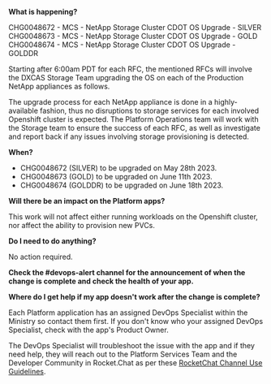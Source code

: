 **What is happening?**

CHG0048672 - MCS - NetApp Storage Cluster CDOT OS Upgrade - SILVER
CHG0048673 - MCS - NetApp Storage Cluster CDOT OS Upgrade - GOLD
CHG0048674 - MCS - NetApp Storage Cluster CDOT OS Upgrade - GOLDDR

Starting after 6:00am PDT for each RFC, the mentioned RFCs will involve the DXCAS Storage Team upgrading the OS on each of the Production NetApp appliances as follows.

The upgrade process for each NetApp appliance is done in a highly-available fashion, thus no disruptions to storage services for each involved Openshift cluster is expected. The Platform Operations team will work with the Storage team to ensure the success of each RFC, as well as investigate and report back if any issues involving storage provisioning is detected.

**When?**

- CHG0048672 (SILVER) to be upgraded on May 28th 2023.
- CHG0048673 (GOLD) to be upgraded on June 11th 2023.
- CHG0048674 (GOLDDR) to be upgraded on June 18th 2023.

**Will there be an impact on the Platform apps?**

This work will not affect either running workloads on the Openshift cluster, nor affect the ability to provision new PVCs.

**Do I need to do anything?**

No action required.

**Check the #devops-alert channel for the announcement of when the change is complete and check the health of your app.**

**Where do I get help if my app doesn't work after the change is complete?**

Each Platform application has an assigned DevOps Specialist within the Ministry so contact them first. If you don't know who your assigned DevOps Specialist, check with the app's Product Owner.

The DevOps Specialist will troubleshoot the issue with the app and if they need help, they will reach out to the Platform Services Team and the Developer Community in Rocket.Chat as per these [RocketChat Channel Use Guidelines](
https://developer.gov.bc.ca/Getting-human-support-for-issues-not-covered-by-devops-requests).
